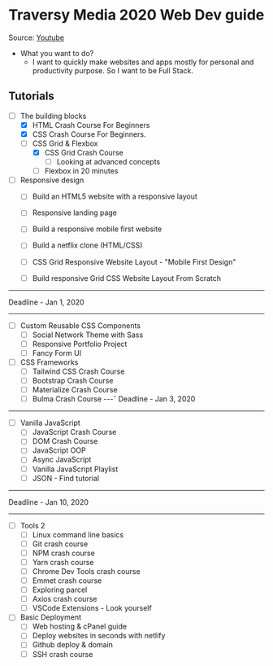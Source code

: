 # Traversy Media 2020 Web Dev guide

Source: [Youtube](https://www.youtube.com/watch?v=0pThnRneDjw&t=558s)

- What you want to do?
  - I want to quickly make websites and apps mostly for personal and productivity purpose. So I want to be Full Stack.

## Tutorials

- [ ] The building blocks
  - [x] HTML Crash Course For Beginners
  - [x] CSS Crash Course For Beginners.
  - [ ] CSS Grid & Flexbox
    - [x] CSS Grid Crash Course
      - [ ] Looking at advanced concepts
    - [ ] Flexbox in 20 minutes
- [ ] Responsive design
  - [ ] Build an HTML5 website with a responsive layout
  - [ ] Responsive landing page
  - [ ] Build a responsive mobile first website
  - [ ] Build a netflix clone (HTML/CSS)
  - [ ] CSS Grid Responsive Website Layout - "Mobile First Design"
  - [ ] Build responsive Grid CSS Website Layout From Scratch


---

Deadline - Jan 1, 2020

---

- [ ] Custom Reusable CSS Components
  - [ ] Social Network Theme with Sass
  - [ ] Responsive Portfolio Project
  - [ ] Fancy Form UI
- [ ] CSS Frameworks
  - [ ] Tailwind CSS Crash Course
  - [ ] Bootstrap Crash Course
  - [ ] Materialize Crash Course
  - [ ] Bulma Crash Course
        ---ˇ
        Deadline - Jan 3, 2020

---

- [ ] Vanilla JavaScript
  - [ ] JavaScript Crash Course
  - [ ] DOM Crash Course
  - [ ] JavaScript OOP
  - [ ] Async JavaScript
  - [ ] Vanilla JavaScript Playlist
  - [ ] JSON - Find tutorial

---

Deadline - Jan 10, 2020

---

- [ ] Tools 2
  - [ ] Linux command line basics
  - [ ] Git crash course
  - [ ] NPM crash course
  - [ ] Yarn crash course
  - [ ] Chrome Dev Tools crash course
  - [ ] Emmet crash course
  - [ ] Exploring parcel
  - [ ] Axios crash course
  - [ ] VSCode Extensions - Look yourself
- [ ] Basic Deployment
  - [ ] Web hosting & cPanel guide
  - [ ] Deploy websites in seconds with netlify
  - [ ] Github deploy & domain
  - [ ] SSH crash course
